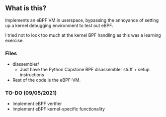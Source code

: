 ## What is this?
Implements an eBPF VM in userspace, bypassing the annoyance of setting up a kernel debugging environment to test out eBPF.

I tried not to look too much at the kernel BPF handling as this was a learning exercise.

### Files
- diassembler/
  - Just have the Python Capstone BPF disassembler stuff + setup instructions
- Rest of the code is the eBPF-VM.

### TO-DO (09/05/2021)
- Implement eBPF verifier
- Implement eBPF kernel-specific functionality
